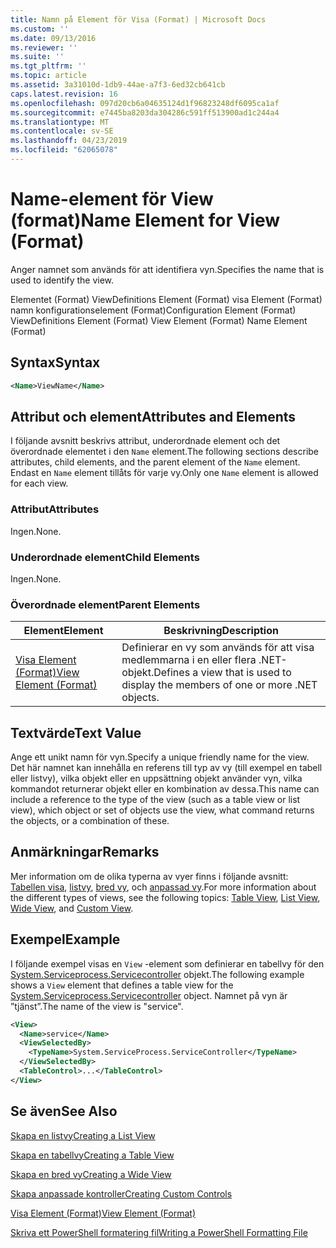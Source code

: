 ```yaml
---
title: Namn på Element för Visa (Format) | Microsoft Docs
ms.custom: ''
ms.date: 09/13/2016
ms.reviewer: ''
ms.suite: ''
ms.tgt_pltfrm: ''
ms.topic: article
ms.assetid: 3a31010d-1db9-44ae-a7f3-6ed32cb641cb
caps.latest.revision: 16
ms.openlocfilehash: 097d20cb6a04635124d1f96823248df6095ca1af
ms.sourcegitcommit: e7445ba8203da304286c591ff513900ad1c244a4
ms.translationtype: MT
ms.contentlocale: sv-SE
ms.lasthandoff: 04/23/2019
ms.locfileid: "62065078"
---
```

# <a name="name-element-for-view-format"></a><span data-ttu-id="3cd19-102">Name-element för View (format)</span><span class="sxs-lookup"><span data-stu-id="3cd19-102">Name Element for View (Format)</span></span>

<span data-ttu-id="3cd19-103">Anger namnet som används för att identifiera vyn.</span><span class="sxs-lookup"><span data-stu-id="3cd19-103">Specifies the name that is used to identify the view.</span></span>

<span data-ttu-id="3cd19-104">Elementet (Format) ViewDefinitions Element (Format) visa Element (Format) namn konfigurationselement (Format)</span><span class="sxs-lookup"><span data-stu-id="3cd19-104">Configuration Element (Format) ViewDefinitions Element (Format) View Element (Format) Name Element (Format)</span></span>

## <a name="syntax"></a><span data-ttu-id="3cd19-105">Syntax</span><span class="sxs-lookup"><span data-stu-id="3cd19-105">Syntax</span></span>

```xml
<Name>ViewName</Name>
```

## <a name="attributes-and-elements"></a><span data-ttu-id="3cd19-106">Attribut och element</span><span class="sxs-lookup"><span data-stu-id="3cd19-106">Attributes and Elements</span></span>

<span data-ttu-id="3cd19-107">I följande avsnitt beskrivs attribut, underordnade element och det överordnade elementet i den `Name` element.</span><span class="sxs-lookup"><span data-stu-id="3cd19-107">The following sections describe attributes, child elements, and the parent element of the `Name` element.</span></span> <span data-ttu-id="3cd19-108">Endast en `Name` element tillåts för varje vy.</span><span class="sxs-lookup"><span data-stu-id="3cd19-108">Only one `Name` element is allowed for each view.</span></span>

### <a name="attributes"></a><span data-ttu-id="3cd19-109">Attribut</span><span class="sxs-lookup"><span data-stu-id="3cd19-109">Attributes</span></span>

<span data-ttu-id="3cd19-110">Ingen.</span><span class="sxs-lookup"><span data-stu-id="3cd19-110">None.</span></span>

### <a name="child-elements"></a><span data-ttu-id="3cd19-111">Underordnade element</span><span class="sxs-lookup"><span data-stu-id="3cd19-111">Child Elements</span></span>

<span data-ttu-id="3cd19-112">Ingen.</span><span class="sxs-lookup"><span data-stu-id="3cd19-112">None.</span></span>

### <a name="parent-elements"></a><span data-ttu-id="3cd19-113">Överordnade element</span><span class="sxs-lookup"><span data-stu-id="3cd19-113">Parent Elements</span></span>

|<span data-ttu-id="3cd19-114">Element</span><span class="sxs-lookup"><span data-stu-id="3cd19-114">Element</span></span>|<span data-ttu-id="3cd19-115">Beskrivning</span><span class="sxs-lookup"><span data-stu-id="3cd19-115">Description</span></span>|
|-------------|-----------------|
|[<span data-ttu-id="3cd19-116">Visa Element (Format)</span><span class="sxs-lookup"><span data-stu-id="3cd19-116">View Element (Format)</span></span>](./view-element-format.md)|<span data-ttu-id="3cd19-117">Definierar en vy som används för att visa medlemmarna i en eller flera .NET-objekt.</span><span class="sxs-lookup"><span data-stu-id="3cd19-117">Defines a view that is used to display the members of one or more .NET objects.</span></span>|

## <a name="text-value"></a><span data-ttu-id="3cd19-118">Textvärde</span><span class="sxs-lookup"><span data-stu-id="3cd19-118">Text Value</span></span>

<span data-ttu-id="3cd19-119">Ange ett unikt namn för vyn.</span><span class="sxs-lookup"><span data-stu-id="3cd19-119">Specify a unique friendly name for the view.</span></span> <span data-ttu-id="3cd19-120">Det här namnet kan innehålla en referens till typ av vy (till exempel en tabell eller listvy), vilka objekt eller en uppsättning objekt använder vyn, vilka kommandot returnerar objekt eller en kombination av dessa.</span><span class="sxs-lookup"><span data-stu-id="3cd19-120">This name can include a reference to the type of the view (such as a table view or list view), which object or set of objects use the view, what command returns the objects, or a combination of these.</span></span>

## <a name="remarks"></a><span data-ttu-id="3cd19-121">Anmärkningar</span><span class="sxs-lookup"><span data-stu-id="3cd19-121">Remarks</span></span>

<span data-ttu-id="3cd19-122">Mer information om de olika typerna av vyer finns i följande avsnitt: [Tabellen visa](./creating-a-table-view.md), [listvy](./creating-a-list-view.md), [bred vy](./creating-a-wide-view.md), och [anpassad vy](./creating-custom-controls.md).</span><span class="sxs-lookup"><span data-stu-id="3cd19-122">For more information about the different types of views, see the following topics: [Table View](./creating-a-table-view.md), [List View](./creating-a-list-view.md), [Wide View](./creating-a-wide-view.md), and [Custom View](./creating-custom-controls.md).</span></span>

## <a name="example"></a><span data-ttu-id="3cd19-123">Exempel</span><span class="sxs-lookup"><span data-stu-id="3cd19-123">Example</span></span>

<span data-ttu-id="3cd19-124">I följande exempel visas en `View` -element som definierar en tabellvy för den [System.Serviceprocess.Servicecontroller](/dotnet/api/System.ServiceProcess.ServiceController) objekt.</span><span class="sxs-lookup"><span data-stu-id="3cd19-124">The following example shows a `View` element that defines a table view for the [System.Serviceprocess.Servicecontroller](/dotnet/api/System.ServiceProcess.ServiceController) object.</span></span> <span data-ttu-id="3cd19-125">Namnet på vyn är ”tjänst”.</span><span class="sxs-lookup"><span data-stu-id="3cd19-125">The name of the view is "service".</span></span>

```xml
<View>
  <Name>service</Name>
  <ViewSelectedBy>
    <TypeName>System.ServiceProcess.ServiceController</TypeName>
  </ViewSelectedBy>
  <TableControl>...</TableControl>
</View>

```

## <a name="see-also"></a><span data-ttu-id="3cd19-126">Se även</span><span class="sxs-lookup"><span data-stu-id="3cd19-126">See Also</span></span>

[<span data-ttu-id="3cd19-127">Skapa en listvy</span><span class="sxs-lookup"><span data-stu-id="3cd19-127">Creating a List View</span></span>](./creating-a-list-view.md)

[<span data-ttu-id="3cd19-128">Skapa en tabellvy</span><span class="sxs-lookup"><span data-stu-id="3cd19-128">Creating a Table View</span></span>](./creating-a-table-view.md)

[<span data-ttu-id="3cd19-129">Skapa en bred vy</span><span class="sxs-lookup"><span data-stu-id="3cd19-129">Creating a Wide View</span></span>](./creating-a-wide-view.md)

[<span data-ttu-id="3cd19-130">Skapa anpassade kontroller</span><span class="sxs-lookup"><span data-stu-id="3cd19-130">Creating Custom Controls</span></span>](./creating-custom-controls.md)

[<span data-ttu-id="3cd19-131">Visa Element (Format)</span><span class="sxs-lookup"><span data-stu-id="3cd19-131">View Element (Format)</span></span>](./view-element-format.md)

[<span data-ttu-id="3cd19-132">Skriva ett PowerShell formatering fil</span><span class="sxs-lookup"><span data-stu-id="3cd19-132">Writing a PowerShell Formatting File</span></span>](./writing-a-powershell-formatting-file.md)
